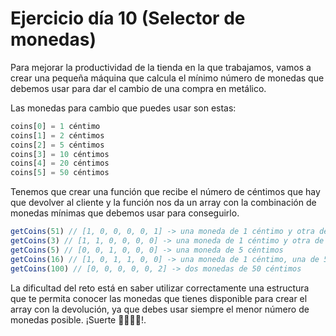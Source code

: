 # Ejercicio día 10 (Selector de monedas)  
  
Para mejorar la productividad de la tienda en la que trabajamos, vamos a crear una pequeña máquina que calcula el mínimo número de monedas que debemos usar para dar el cambio de una compra en metálico.  
  
Las monedas para cambio que puedes usar son estas:   

```javascript    
coins[0] = 1 céntimo  
coins[1] = 2 céntimos  
coins[2] = 5 céntimos  
coins[3] = 10 céntimos  
coins[4] = 20 céntimos  
coins[5] = 50 céntimos  
```  

Tenemos que crear una función que recibe el número de céntimos que hay que devolver al cliente y la función nos da un array con la combinación de monedas mínimas que debemos usar para conseguirlo.  
  
```javascript  
getCoins(51) // [1, 0, 0, 0, 0, 1] -> una moneda de 1 céntimo y otra de 50 céntimos  
getCoins(3) // [1, 1, 0, 0, 0, 0] -> una moneda de 1 céntimo y otra de 2  
getCoins(5) // [0, 0, 1, 0, 0, 0] -> una moneda de 5 céntimos  
getCoins(16) // [1, 0, 1, 1, 0, 0] -> una moneda de 1 céntimo, una de 5 y una de 10  
getCoins(100) // [0, 0, 0, 0, 0, 2] -> dos monedas de 50 céntimos  
```    
  
La dificultad del reto está en saber utilizar correctamente una estructura que te permita conocer las monedas que tienes disponible para crear el array con la devolución, ya que debes usar siempre el menor número de monedas posible. ¡Suerte 👩‍💻👨‍💻!.  

